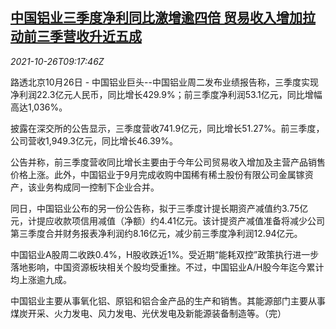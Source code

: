 <!--1635240663000-->
[中国铝业三季度净利同比激增逾四倍 贸易收入增加拉动前三季营收升近五成](https://cn.reuters.com/article/china-aluminium-profit-1026-tues-idCNKBS2HG10I)
------

<div><i>2021-10-26T09:17:46Z</i></div><p>路透北京10月26日 - 中国铝业巨头--中国铝业周二发布业绩报告称，三季度实现净利润22.3亿元人民币，同比增长429.9%；前三季度净利润53.1亿元，同比增幅高达1,036%。</p><p>披露在深交所的公告显示，三季度营收741.9亿元，同比增长51.27%。前三季度，公司营收1,949.3亿元，同比增长46.39%。</p><p>公告并称，前三季度营收同比增长主要由于今年公司贸易收入增加及主营产品销售价格上涨。此外，中国铝业于9月完成收购中国稀有稀土股份有限公司金属镓资产，该业务构成同一控制下企业合并。</p><p>同日，中国铝业公布的另一份公告称，拟于三季度计提长期资产减值约3.75亿元，计提应收款项信用减值（净额）约4.41亿元。该计提资产减值准备将减少公司第三季度合并财务报表净利润约8.16亿元，减少前三季度净利润12.94亿元。</p><p>中国铝业A股周二收跌0.4%，H股收跌近1%。受近期“能耗双控”政策执行进一步落地影响，中国资源板块相关个股均受重挫。不过，中国铝业A/H股今年迄今累计均上涨逾九成。</p><p>中国铝业主要从事氧化铝、原铝和铝合金产品的生产和销售。其能源部门主要从事煤炭开采、火力发电、风力发电、光伏发电及新能源装备制造等。（完）</p>
